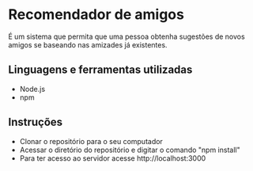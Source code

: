 # Recomendador de amigos
 É um sistema que permita que uma pessoa obtenha sugestões de novos amigos se baseando nas amizades já existentes.

 ## Linguagens e ferramentas utilizadas
 - Node.js
 - npm

 ## Instruções
- Clonar o repositório para o seu computador 
- Acessar o diretório do repositório e digitar o comando "npm install"
- Para ter acesso ao servidor acesse http://localhost:3000

